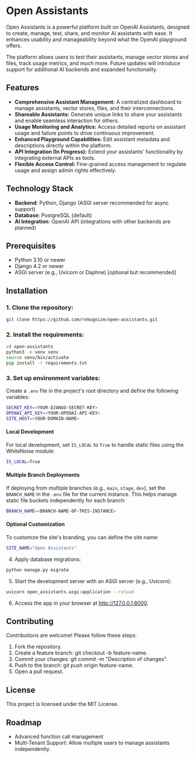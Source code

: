 # Open Assistants

Open Assistants is a powerful platform built on OpenAI Assistants, designed to create, manage, test, share, and monitor AI assistants with ease. It enhances usability and manageability beyond what the OpenAI playground offers.

The platform allows users to test their assistants, manage vector stores and files, track usage metrics, and much more. Future updates will introduce support for additional AI backends and expanded functionality.

## Features

- **Comprehensive Assistant Management:** A centralized dashboard to manage assistants, vector stores, files, and their interconnections. 
- **Shareable Assistants:** Generate unique links to share your assistants and enable seamless interaction for others.
- **Usage Monitoring and Analytics:** Access detailed reports on assistant usage and failure points to drive continuous improvement.
- **Enhanced Playground Capabilities:** Edit assistant metadata and descriptions directly within the platform.
- **API Integration (In Progress):** Extend your assistants' functionality by integrating external APIs as tools.
- **Flexible Access Control:** Fine-grained access management to regulate usage and assign admin rights effectively. 

## Technology Stack

- **Backend**: Python, Django (ASGI server recommended for async support)
- **Database**: PostgreSQL (default)
- **AI Integration**: OpenAI API (integrations with other backends are planned)

## Prerequisites

- Python 3.10 or newer
- Django 4.2 or newer
- ASGI server (e.g., Uvicorn or Daphne) [optional but recommended]

## Installation

### 1. Clone the repository:
```bash
git clone https://github.com/rekognize/open-assistants.git
```

### 2. Install the requirements:
```bash
cd open-assistants
python3 -m venv venv
source venv/bin/activate
pip install -r requirements.txt
```

### 3. Set up environment variables:

Create a `.env` file in the project's root directory and define the following variables:
```bash
SECRET_KEY=<YOUR-DJANGO-SECRET-KEY>
OPENAI_API_KEY=<YOUR-OPENAI-API-KEY>
SITE_HOST=<YOUR-DOMAIN-NAME>
```

#### Local Development
For local development, set `IS_LOCAL` to `True` to handle static files using the WhiteNoise module:
```bash
IS_LOCAL=True
```

#### Multiple Branch Deployments
If deploying from multiple branches (e.g., `main`, `stage`, `dev`), set the `BRANCH_NAME` in the `.env` file for the current instance. This helps manage static file buckets independently for each branch:
```bash
BRANCH_NAME=<BRANCH-NAME-OF-THIS-INSTANCE>
```

#### Optional Customization
To customize the site's branding, you can define the site name:
```bash
SITE_NAME="Open Assistants"
```

4. Apply database migrations:
```bash
python manage.py migrate
```

5. Start the development server with an ASGI server (e.g., Uvicorn):
```bash
uvicorn open_assistants.asgi:application --reload
```

6. Access the app in your browser at http://127.0.0.1:8000.


## Contributing

Contributions are welcome! Please follow these steps:
1. Fork the repository.
2. Create a feature branch: git checkout -b feature-name.
3. Commit your changes: git commit -m "Description of changes".
4. Push to the branch: git push origin feature-name.
5. Open a pull request.


## License

This project is licensed under the MIT License.


## Roadmap

- Advanced function call management
- Multi-Tenant Support: Allow multiple users to manage assistants independently.
